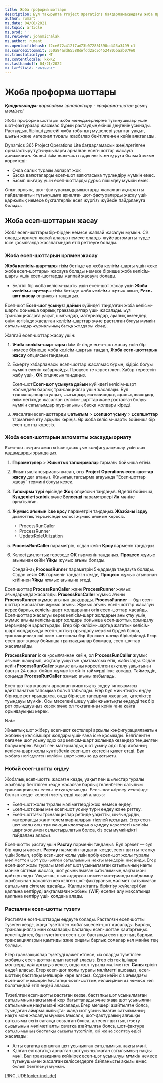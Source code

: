 ```yaml
---
title: Жоба проформа шоттары
description: Бұл тақырыпта Project Operations бағдарламасындағы жоба проформа шоттары туралы ақпарат берілген.
author: rumant
ms.date: 04/06/2021
ms.topic: article
ms.prod: ''
ms.reviewer: johnmichalak
ms.author: rumant
ms.openlocfilehash: f2ce672a412f7ad73b072854590cd423a3499fc1
ms.sourcegitcommit: 650a84add65588defdd2ac2c4524806baab070e0
ms.translationtype: MT
ms.contentlocale: kk-KZ
ms.lasthandoff: 04/21/2022
ms.locfileid: "8628861"
---
```

# <a name="proforma-project-invoices"></a>Жоба проформа шоттары

_**Қолданылады:** қарапайым орналастыру - проформа-шотын ұсыну мәмілесі_

Жоба проформа шоттары жоба менеджерлеріне тұтынушылар үшін шот-фактуралар жасамас бұрын растаудың екінші деңгейін ұсынады. Растаудың бірінші деңгейі жоба тобының мүшелері ұсынған уақыт, шығын және материал туралы жазбалар бекітілгеннен кейін аяқталады.

Dynamics 365 Project Operations Lite бағдарламасын жеңілдетілген орналастыру тұтынушыларға арналған есеп-шоттар жасауға арналмаған. Келесі тізім есеп-шоттарды неліктен құруға болмайтынын көрсетеді:

- Онда салық туралы ақпарат жоқ.
- Басқа валюталарды есеп-шот валютасына түрлендіру мүмкін емес.
- Басып шығару үшін есеп-шоттарды дұрыс пішімдеу мүмкін емес.

Оның орнына, шот-фактуралық ұсыныстарда жасалған ақпаратты пайдаланатын тұтынушыға арналған шот-фактураларды жасау үшін қаржылық немесе бухгалтерлік есеп жүргізу жүйесін пайдалануға болады.

## <a name="creating-project-invoices"></a>Жоба есеп-шоттарын жасау

Жоба есеп-шоттары бір-бірден немесе жаппай жасалуы мүмкін. Сіз оларды қолмен жасай аласыз немесе оларды жүйе автоматты түрде іске қосылғанда жасалатындай етіп реттеуге болады.

### <a name="manually-create-project-invoices"></a>Жоба есеп-шоттарын қолмен жасау 

**Жоба келісім-шарттары** тізім бетінде әр жоба келісім-шарты үшін жеке жоба есеп-шоттарын жасауға болады немесе бірнеше жоба келісім-шарты үшін есеп-шоттарды жаппай жасауға болады.

   - Белгілі бір жоба келісім-шарты үшін есеп-шот жасау үшін **Жоба келісім-шарттары** тізім бетінде жоба келісім-шартын ашып, **Есеп-шот жасау** опциясын таңдаңыз.

   Есеп-шот **Есеп-шот ұсынуға дайын** күйіндегі таңдалған жоба келісім-шарты бойынша барлық транзакциялар үшін жасалады. Бұл транзакцияларға уақыт, шығындар, материалдар, аралық кезеңдер, өнім негізінде жасалған келісім-шарттар және расталған болуы мүмкін сатылымдар журналының басқа жолдары кіреді.

Жаппай есеп-шоттар жасау үшін:

1. **Жоба келісім-шарттары** тізім бетінде есеп-шот жасау үшін бір немесе бірнеше жоба келісім-шартын таңдап, **Жоба есеп-шоттарын жасау** опциясын таңдаңыз.
2. Ескерту хабарламасы есеп-шоттар жасалмас бұрын, кідіріс болуы мүмкін екенін хабарлайды. Процесс те көрсетілген. Хабар терезесін жабу үшін, **OK** опциясын таңдаңыз.

   Есеп-шот **Есеп-шот ұсынуға дайын** күйіндегі келісім-шарт жолындағы барлық транзакциялар үшін жасалады. Бұл транзакцияларға уақыт, шығындар, материалдар, аралық кезеңдер, өнім негізінде жасалған келісім-шарттар және расталған болуы мүмкін сатылымдар журналының басқа жолдары кіреді.

3. Жасалған есеп-шоттарды **Сатылым** \> **Есепшот ұсыну** \> **Есепшоттар** тармағына өту арқылы көріңіз. Әр жоба келісім-шарты бойынша бір есеп-шотты көресіз.

### <a name="set-up-automated-creation-of-project-invoices"></a>Жоба есеп-шоттарын автоматты жасауды орнату 

Есеп-шоттың автоматты іске қосылуын конфигурациялау үшін осы қадамдарды орындаңыз.

1. **Параметрлер** \> **Жиынтық тапсырмалар** тармағы бойынша өтіңіз.
2. Жиынтық тапсырманы жасап, оны **Project Operations есеп-шоттар жасау** деп атаңыз. Жиынтық тапсырма атауында "Есеп-шоттар жасау" термині болуы керек.
3. **Тапсырма түрі** өрісінде **Жоқ** опциясын таңдаңыз. Әдепкі бойынша, **Күнделікті жиілік** және **Белсенді** параметрлері **Иә** мәніне орнатылған.
4. **Жұмыс ағынын іске қосу** параметрін таңдаңыз. **Жазбаны іздеу** диалогтық терезесінде келесі жұмыс ағынын көресіз:

    - ProcessRunCaller
    - ProcessRunner
    - UpdateRoleUtilization

5. **ProcessRunCaller** параметрін, содан кейін **Қосу** пәрменін таңдаңыз.
6. Келесі диалогтық терезеде **OK** пәрменін таңдаңыз. **Процесс** жұмыс ағынынан кейін **Ұйқы** жұмыс ағыны болады.

    Сондай-ақ **ProcessRunner** параметрін 5-қадамда таңдауға болады. Содан кейін **OK** пәрменін таңдаған кезде, **Процесс** жұмыс ағынынан кейіннен **Ұйқы** жұмыс ағынына өтеді.

Есеп-шоттар **ProcessRunCaller** және **ProcessRunner** жұмыс ағындарында жасалады. **ProcessRunCaller** жұмыс ағыны **ProcessRunner** жұмыс ағынын шақырады. **ProcessRunner** — бұл есеп-шоттар жасалатын жұмыс ағыны. Жұмыс ағыны есеп-шоттар жасалуы керек барлық келісім-шарт жолдарынан өтіп есеп-шоттар жасайды. Есеп-шоттар жасалуы керек келісім-шарт жолдарын анықтау үшін, жұмыс ағыны келісім-шарт жолдары бойынша есеп-шоттың орындалу мерзімдерін қарастырады. Егер бір келісім-шартқа жататын келісім-шарт жолдарында есеп-шоттың орындалу мерзімі бірдей болса, транзакциялар екі есеп-шот жолы бар бір есеп-шотқа біріктіріледі. Егер есеп-шот жасау бойынша транзакциялар болмаса, есеп-шоттар жасалмайды.

**ProcessRunner** іске қосылғаннан кейін, ол **ProcessRunCaller** жұмыс ағынын шақырып, аяқталу уақытын қамтамасыз етіп, жабылады. Содан кейін **ProcessRunCaller** жұмыс ағыны көрсетілген аяқталу уақытынан бастап 24 сағат бойын жұмыс істейтін таймерді іске қосады. Таймердің соңында **ProcessRunCaller** жұмыс ағыны жабылады.

Есеп-шоттар жасауға арналған жиынтықты өңдеу тапсырмасы қайталанатын тапсырма болып табылады. Егер бұл жиынтықты өңдеу бірнеше рет орындалса, онда бірнеше тапсырма жасалып, қателіктер туындауы мүмкін. Осы мәселені шешу үшін жиынтықты өңдеуді тек бір рет орындауыңыз керек және ол тоқтағаннан кейін ғана қайта орындауыңыз керек.

> [!NOTE]
> Жиынтық шот жіберу есеп-шот кестелері арқылы конфигурацияланатын жобаның келісімшарт жолдары үшін ғана іске қосылады. Белгіленген бағамен шот ұсыну әдісі бар келісім-шарт жолында кезеңдер теңшелген болуы керек. Уақыт пен материалдық шот ұсыну әдісі бар жобаның келісім-шарт жолы күнтізбелік есеп-шот кестесін қажет етеді. Бұл жобаға негізделген келісім-шарт жолына да қатысты.      
 
### <a name="edit-a-draft-invoice"></a>Нобай есеп-шотты өңдеу

Жобалық есеп-шотты жасаған кезде, уақыт пен шығыстар туралы жазбалар бекітілген кезде жасалған барлық төленбеген сатылым транзакциялары есеп-шотқа қосылады. Есеп-шот әзірлеу кезеңінде болған кезде, келесі түзетулерді жасай аласыз:

- Есеп-шот жолы туралы мәліметтерді жою немесе өңдеу.
- Есеп-шот саны мен есеп-шот ұсыну түрін өңдеу және реттеу.
- Есеп-шоттағы транзакциялар ретінде уақытты, шығындарды, материалды және төлем жарналарын тікелей қосыңыз. Егер есеп-шот жолы осы транзакция кластарына қолдау көрсететін келісім-шарт жолымен салыстырылатын болса, сіз осы мүмкіндікті пайдалана аласыз.

Есеп-шотты растау үшін **Растау** пәрменін таңдаңыз. Бұл әрекет — бұл бір жақты әрекет. **Растау** пәрменін таңдаған кезде, есеп-шотты тек оқу үшін болып, әрбір есеп-шот жолы үшін әрбір есеп-шот жолы туралы мәліметтен шот ұсынылған сатылымның нақты мәндерін жасайды. Егер есеп-шот жолы туралы мәлімет шот ұсынылмаған сатылымның нақты мәніне сілтеме жасаса, шот ұсынылмаған сатылымның нақты мәні қайтарылады. Уақыттан, шығындардан немесе материалды пайдалану жазбасынан жасалған кез келген шот-фактураның мәліметі сатылмаған сатылымға сілтеме жасайды. Жалпы кітапты біріктіру жүйелері бұл қалпына келтіруді аяқталмаған жобаны (WIP) есепке алу мақсатында қалпына келтіру үшін қолдана алады.

### <a name="correct-a-confirmed-invoice"></a>Расталған есеп-шотты түзету

Расталған есеп-шоттарды өңдеуге болады. Расталған есеп-шотты түзеген кезде, жаңа түзетілген жобалық есеп-шот жасалады. Барлық транзакциялар мен сомаларды бастапқы есеп-шоттан қайтарғыңыз келетіндіктен, бұл түзетілген есеп-шот бастапқы есеп-шоттың барлық транзакцияларын қамтиды және ондағы барлық сомалар нөл мәніне тең болады.

Егер транзакциялар түзетуді қажет етпесе, сіз оларды түзетілген жобалық есеп-шоттан алып тастай аласыз. Егер сіз тек ішінара мөлшерді қайтарғыңыз келсе, онда жол туралы мәліметтегі **Саны** өрісін өңдей аласыз. Егер есеп-шот жолы туралы мәліметті ашсаңыз, есеп-шоттың бастапқы мөлшерін көре аласыз. Содан кейін сіз ағымдағы есеп-шот мөлшерін бастапқы есеп-шоттың мөлшерінен аз немесе көп болатындай етіп өңдей аласыз.

Түзетілген есеп-шотты растаған кезде, бастапқы шот ұсынылмаған сатылымның нақты мәні кері бағытталады және жаңа шот ұсынылған сатылымның нақты мәні жасалады. Егер мөлшері азайтылған болса, туындаған айырмашылықтан жаңа шот ұсынылмаған сатылымның нақты мәні жасалуы мүмкін. Мысалы, шот-фактураның алғашқы сатылымы сегіз сағатқа созылған болса, ал есеп-шоттың түзету сызығының мәліметі алты сағатқа азайтылған болса, шот-фактура сатылымының бастапқы сызығы түзетіліп, екі жаңа есептеу әдісі жасалады:

- Алты сағатқа арналған шот ұсынылған сатылымның нақты мәні.
- Қалған екі сағатқа арналған шот ұсынылмаған сатылымның нақты мәні. Бұл транзакцияға кейінірек есеп-шот ұсынылуы мүмкін немесе тұтынушымен жасалған келіссөздерге байланысты ақылы емес болып белгіленуі мүмкін.



[!INCLUDE[footer-include](../../includes/footer-banner.md)]
